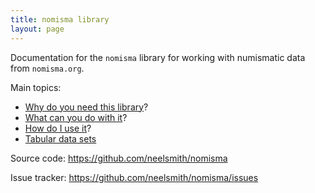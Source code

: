 ```yaml
---
title: nomisma library
layout: page
---
```


Documentation for the `nomisma` library for working with numismatic data from `nomisma.org`.

Main topics:

-   [Why do you need this library](why)?
-   [What can you do with it](what)?
-   [How do I use it](how)?
-   [Tabular data sets](tables)


Source code:  <https://github.com/neelsmith/nomisma>

Issue tracker:  <https://github.com/neelsmith/nomisma/issues>
